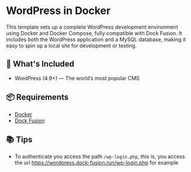 # WordPress in Docker
This template sets up a complete WordPress development environment using Docker and Docker Compose, fully compatible with Dock Fusion. It includes both the WordPress application and a MySQL database, making it easy to spin up a local site for development or testing.

## 🚀 What's Included

- WordPress (4.9+) — The world’s most popular CMS

## 📦 Requirements
- [Docker](https://www.docker.com)
- [Dock Fusion](https://github.com/DockFusion/dock-fusion-app/releases)

## 📚 Tips
- To authenticate you access the path `/wp-login.php`, this is, you access the url https://wordpress.dock-fusion.run/wp-login.php for example